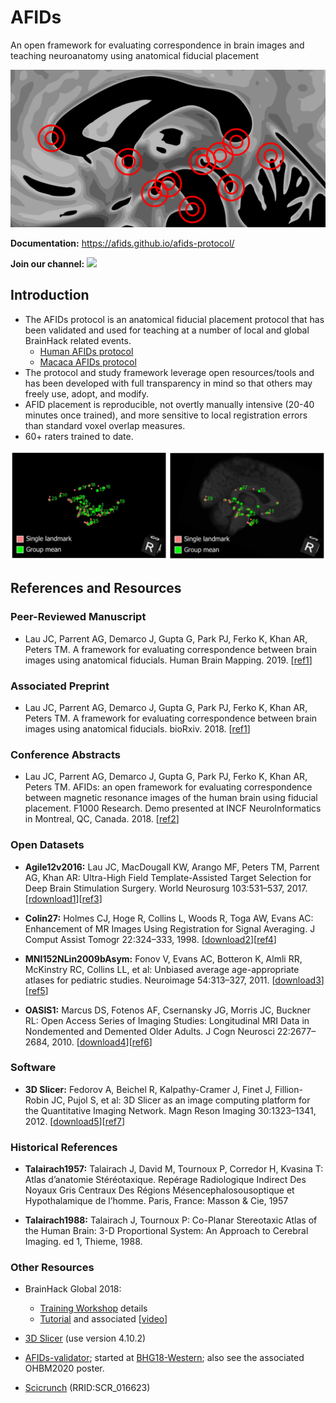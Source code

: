 # AFIDs

An open framework for evaluating correspondence in brain images and teaching neuroanatomy using anatomical fiducial placement

[![AFIDs](./docs/img/afids_cover_for_github.png)](./docs/img/afids_cover_for_github.png)

**Documentation:** https://afids.github.io/afids-protocol/

**Join our channel:**  <a href="https://mattermost.brainhack.org/brainhack/channels/afids" target="_blank"><img src="http://www.mattermost.org/wp-content/uploads/2016/03/logoHorizontal.png" width=100px /></a>

## Introduction

* The AFIDs protocol is an anatomical fiducial placement protocol that has been validated and used for teaching at a number of local and global BrainHack related events.
    * <a href="https://afids.github.io/afids-protocol/afids_protocol/human_protocol.html" target="_blank">Human AFIDs protocol</a>
    * <a href="https://afids.github.io/afids-protocol/afids_protocol/macaca_protocol.html" target="_blank">Macaca AFIDs protocol</a>
* The protocol and study framework leverage open resources/tools and has been developed with full transparency in mind so that others may freely use, adopt, and modify.
* AFID placement is reproducible, not overtly manually intensive (20-40 minutes once trained), and more sensitive to local registration errors than standard voxel overlap measures.
* 60+ raters trained to date.

<center><img src="./docs/img/figure1_afids.png" alt="afids"/></center>

## References and Resources

### Peer-Reviewed Manuscript

* Lau JC, Parrent AG, Demarco J, Gupta G, Park PJ, Ferko K, Khan AR, Peters TM. A framework for evaluating correspondence between brain images using anatomical fiducials. Human Brain Mapping. 2019. [<a href="http://dx.doi.org/10.1002/hbm.24693" target="_blank">ref1</a>]

### Associated Preprint

* Lau JC, Parrent AG, Demarco J, Gupta G, Park PJ, Ferko K, Khan AR, Peters TM. A framework for evaluating correspondence between brain images using anatomical fiducials. bioRxiv. 2018. [<a href="https://www.biorxiv.org/content/early/2018/11/03/460675" target="_blank">ref1</a>]

### Conference Abstracts

* Lau JC, Parrent AG, Demarco J, Gupta G, Park PJ, Ferko K, Khan AR, Peters TM. AFIDs: an open framework for evaluating correspondence between magnetic resonance images of the human brain using fiducial placement. F1000 Research. Demo presented at INCF NeuroInformatics in Montreal, QC, Canada. 2018. [<a href="http://dx.doi.org/10.7490/f1000research.1115895.1" target="_blank">ref2</a>]

### Open Datasets

* **Agile12v2016:** Lau JC, MacDougall KW, Arango MF, Peters TM, Parrent AG, Khan AR: Ultra-High Field Template-Assisted Target Selection for Deep Brain Stimulation Surgery. World Neurosurg 103:531–537, 2017. [<a href="https://www.nitrc.org/projects/deepbrain7t/" target="_blank">rdownload1</a>][<a href="http://dx.doi.org/10.1016/j.wneu.2017.04.043" target="_blank">ref3</a>]

* **Colin27:** Holmes CJ, Hoge R, Collins L, Woods R, Toga AW, Evans AC: Enhancement of MR Images Using Registration for Signal Averaging. J Comput Assist Tomogr 22:324–333, 1998. [<a href="http://nist.mni.mcgill.ca/?p=935" target="_blank">download2</a>][<a href="http://dx.doi.org/10.1097/00004728-199803000-00032" target="_blank">ref4</a>]

* **MNI152NLin2009bAsym:** Fonov V, Evans AC, Botteron K, Almli RR, McKinstry RC, Collins LL, et al: Unbiased average age-appropriate atlases for pediatric studies. Neuroimage 54:313–327, 2011. [<a href="http://www.bic.mni.mcgill.ca/ServicesAtlases/ICBM152NLin2009" target="_blank">download3</a>][<a href="http://dx.doi.org/10.1016/j.neuroimage.2010.07.033" target="_blank">ref5</a>]

* **OASIS1:** Marcus DS, Fotenos AF, Csernansky JG, Morris JC, Buckner RL: Open Access Series of Imaging Studies: Longitudinal MRI Data in Nondemented and Demented Older Adults. J Cogn Neurosci 22:2677–2684, 2010. [<a href="https://www.oasis-brains.org" target="_blank">download4</a>][<a href="http://dx.doi.org/10.1162/jocn.2009.21407" target="_blank">ref6</a>]

### Software

* **3D Slicer:** Fedorov A, Beichel R, Kalpathy-Cramer J, Finet J, Fillion-Robin JC, Pujol S, et al: 3D Slicer as an image computing platform for the Quantitative Imaging Network. Magn Reson Imaging 30:1323–1341, 2012. [<a href="https://www.slicer.org/" target="_blank">download5</a>][<a href="http://dx.doi.org/10.1016/j.mri.2012.05.001" target="_blank">ref7</a>]

### Historical References

* **Talairach1957:** Talairach J, David M, Tournoux P, Corredor H, Kvasina T: Atlas d’anatomie Stéréotaxique. Repérage Radiologique Indirect Des Noyaux Gris Centraux Des Régions Mésencephalosousoptique et Hypothalamique de l’homme. Paris, France: Masson & Cie, 1957

* **Talairach1988:** Talairach J, Tournoux P: Co-Planar Stereotaxic Atlas of the Human Brain: 3-D Proportional System: An Approach to Cerebral Imaging. ed 1, Thieme, 1988.

### Other Resources

* BrainHack Global 2018:
    * <a href="https://github.com/jclauneuro/BHG18_afidprotocol" target="_blank">Training Workshop</a> details
    * <a href="https://github.com/BrainhackWestern/BrainhackWestern.github.io/wiki/Tutorials" target="_blank">Tutorial</a> and associated [<a href="https://www.youtube.com/watch?v=huGtd19_uiM" target="_blank">video</a>]

* <a href="https://www.slicer.org" target="_blank">3D Slicer</a> (use version 4.10.2)

* <a href="http://afids-validator.herokuapp.com" target="_blank">AFIDs-validator</a>; started at <a href="https://github.com/BrainhackWestern/BrainhackWestern.github.io/wiki/projects#landmark-validator" target="_blank">BHG18-Western</a>; also see the associated OHBM2020 poster.

* <a href="https://scicrunch.org/scicrunch/Resources/record/nlx_144509-1/SCR_016623/resolver" target="_blank">Scicrunch</a> (RRID:SCR_016623)
